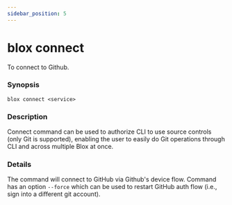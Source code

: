 ```yaml
---
sidebar_position: 5
---
```


# blox connect

To connect to Github.

### Synopsis

    blox connect <service>

### Description

Connect command can be used to authorize CLI to use source controls (only Git is supported), enabling the user to easily do Git operations through CLI and across multiple Blox at once.

### Details

The command will connect to GitHub via Github's device flow.
Command has an option `--force` which can be used to restart GitHub auth flow (i.e., sign into a different git account).

<!-- ### Configuration -->
